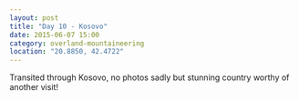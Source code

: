 ```yaml
---
layout: post
title: "Day 10 - Kosovo"
date: 2015-06-07 15:00
category: overland-mountaineering
location: "20.8850, 42.4722"
---
```


Transited through Kosovo, no photos sadly but stunning country worthy of another visit!

